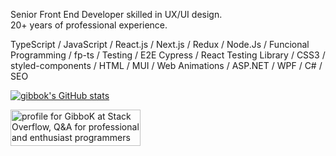 Senior Front End Developer skilled in UX/UI design.\
20+ years of professional experience.

TypeScript / JavaScript / React.js / Next.js / Redux / Node.Js / Funcional Programming / fp-ts / Testing / E2E Cypress / React Testing Library / CSS3 / styled-components / HTML / MUI / Web Animations / ASP.NET / WPF / C# / SEO

[![gibbok's GitHub stats](https://github-readme-stats-eight-alpha-95.vercel.app/api?username=gibbok&count_private=true&show_icons=true)](https://github.com/gibbok)  

<a href="https://stackoverflow.com/users/379008/gibbok"><img src="https://stackoverflow.com/users/flair/379008.png" width="208" height="58" alt="profile for GibboK at Stack Overflow, Q&amp;A for professional and enthusiast programmers" title="profile for GibboK at Stack Overflow, Q&amp;A for professional and enthusiast programmers"></a>
